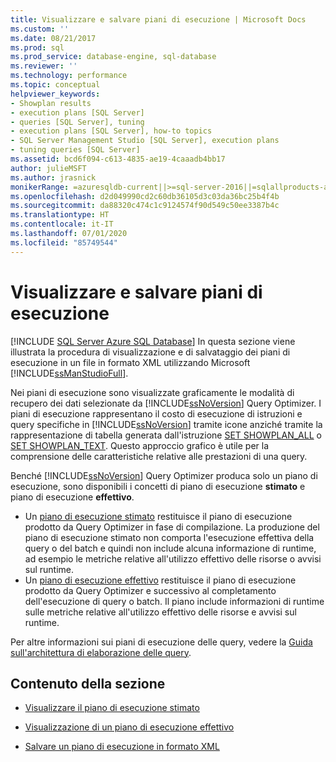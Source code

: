 ```yaml
---
title: Visualizzare e salvare piani di esecuzione | Microsoft Docs
ms.custom: ''
ms.date: 08/21/2017
ms.prod: sql
ms.prod_service: database-engine, sql-database
ms.reviewer: ''
ms.technology: performance
ms.topic: conceptual
helpviewer_keywords:
- Showplan results
- execution plans [SQL Server]
- queries [SQL Server], tuning
- execution plans [SQL Server], how-to topics
- SQL Server Management Studio [SQL Server], execution plans
- tuning queries [SQL Server]
ms.assetid: bcd6f094-c613-4835-ae19-4caaadb4bb17
author: julieMSFT
ms.author: jrasnick
monikerRange: =azuresqldb-current||>=sql-server-2016||=sqlallproducts-allversions||>=sql-server-linux-2017||=azuresqldb-mi-current
ms.openlocfilehash: d2d049990cd2c60db36105d3c03da36bc25b4f4b
ms.sourcegitcommit: da88320c474c1c9124574f90d549c50ee3387b4c
ms.translationtype: HT
ms.contentlocale: it-IT
ms.lasthandoff: 07/01/2020
ms.locfileid: "85749544"
---
```

# <a name="display-and-save-execution-plans"></a>Visualizzare e salvare piani di esecuzione
[!INCLUDE [SQL Server Azure SQL Database](../../includes/applies-to-version/sql-asdb.md)]
In questa sezione viene illustrata la procedura di visualizzazione e di salvataggio dei piani di esecuzione in un file in formato XML utilizzando Microsoft [!INCLUDE[ssManStudioFull](../../includes/ssmanstudiofull-md.md)].  
  
Nei piani di esecuzione sono visualizzate graficamente le modalità di recupero dei dati selezionate da [!INCLUDE[ssNoVersion](../../includes/ssnoversion-md.md)] Query Optimizer. I piani di esecuzione rappresentano il costo di esecuzione di istruzioni e query specifiche in [!INCLUDE[ssNoVersion](../../includes/ssnoversion-md.md)] tramite icone anziché tramite la rappresentazione di tabella generata dall'istruzione [SET SHOWPLAN_ALL](../../t-sql/statements/set-showplan-all-transact-sql.md) o [SET SHOWPLAN_TEXT](../../t-sql/statements/set-showplan-text-transact-sql.md). Questo approccio grafico è utile per la comprensione delle caratteristiche relative alle prestazioni di una query.  

Benché [!INCLUDE[ssNoVersion](../../includes/ssnoversion-md.md)] Query Optimizer produca solo un piano di esecuzione, sono disponibili i concetti di piano di esecuzione **stimato** e piano di esecuzione **effettivo**.
-  Un [piano di esecuzione stimato](../../relational-databases/performance/display-the-estimated-execution-plan.md) restituisce il piano di esecuzione prodotto da Query Optimizer in fase di compilazione. La produzione del piano di esecuzione stimato non comporta l'esecuzione effettiva della query o del batch e quindi non include alcuna informazione di runtime, ad esempio le metriche relative all'utilizzo effettivo delle risorse o avvisi sul runtime. 
-  Un [piano di esecuzione effettivo](../../relational-databases/performance/display-an-actual-execution-plan.md) restituisce il piano di esecuzione prodotto da Query Optimizer e successivo al completamento dell'esecuzione di query o batch. Il piano include informazioni di runtime sulle metriche relative all'utilizzo effettivo delle risorse e avvisi sul runtime.  

Per altre informazioni sui piani di esecuzione delle query, vedere la [Guida sull'architettura di elaborazione delle query](../../relational-databases/query-processing-architecture-guide.md).
  
## <a name="in-this-section"></a>Contenuto della sezione  
  
-   [Visualizzare il piano di esecuzione stimato](../../relational-databases/performance/display-the-estimated-execution-plan.md)  
  
-   [Visualizzazione di un piano di esecuzione effettivo](../../relational-databases/performance/display-an-actual-execution-plan.md)  
  
-   [Salvare un piano di esecuzione in formato XML](../../relational-databases/performance/save-an-execution-plan-in-xml-format.md)  
  
  
